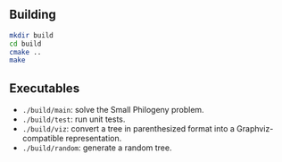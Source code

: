 ## Building

```sh
mkdir build
cd build
cmake ..
make
```

## Executables

* `./build/main`: solve the Small Philogeny problem.
* `./build/test`: run unit tests.
* `./build/viz`: convert a tree in parenthesized format into a Graphviz-compatible representation.
* `./build/random`: generate a random tree.
